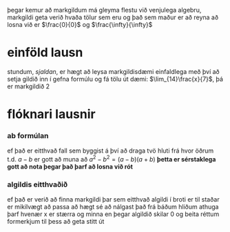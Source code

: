 þegar kemur að markgildum má gleyma flestu við venjulega algebru, markgildi geta verið hvaða tölur sem eru og það sem maður er að reyna að losna við er $\frac{0}{0}$ og $\frac{\infty}{\infty}$

# einföld lausn
stundum, *sjaldan*, er hægt að leysa markgildisdæmi einfaldlega með því að setja gildið inn í gefna formúlu og fá tölu út dæmi: $\lim_{14}\frac{x}{7}$, þá er markgildið $2$

# flóknari lausnir
### ab formúlan
ef það er eitthvað fall sem byggist á því að draga tvö hluti frá hvor öðrum t.d. $a-b$ er gott að muna að $a^2-b^2=(a-b)(a+b)$ **þetta er sérstaklega gott að nota þegar það þarf að losna við rót**

### algildis eitthvaðið
ef það er verið að finna markgildi þar sem eitthvað algildi í broti er til staðar er mikilvægt að passa að hægt sé að nálgast það frá báðum hliðum 
athuga þarf hvenær x er stærra og minna en þegar algildið skilar 0 og beita réttum formerkjum til þess að geta stitt út